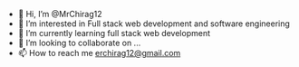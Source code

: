 - 👋 Hi, I’m @MrChirag12
- 👀 I’m interested in Full stack web development and software engineering
- 🌱 I’m currently learning full stack web development
- 💞️ I’m looking to collaborate on ...
- 📫 How to reach me erchirag12@gmail.com

<!---
MrChirag12/MrChirag12 is a ✨ special ✨ repository because its `README.md` (this file) appears on your GitHub profile.
You can click the Preview link to take a look at your changes.
--->
